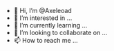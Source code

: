 - 👋 Hi, I’m @Axeleoad
- 👀 I’m interested in ...
- 🌱 I’m currently learning ...
- 💞️ I’m looking to collaborate on ...
- 📫 How to reach me ...

<!---
Axeleoad/Axeleoad is a ✨ special ✨ repository because its `README.md` (this file) appears on your GitHub profile.
You can click the Preview link to take a look at your changes.
--->
